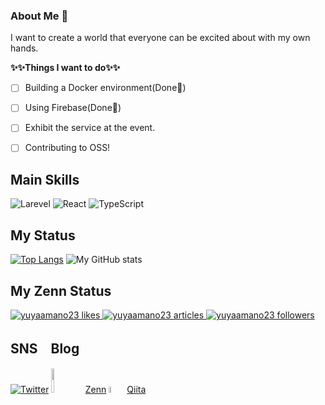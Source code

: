 ### About Me 👋

I want to create a world that everyone can be excited about with my own hands.

**✨✨Things I want to do✨✨**<br>
- [ ] Building a Docker environment(Done💪)
- [ ] Using Firebase(Done💪)
- [ ] Exhibit the service at the event.
- [ ] Contributing to OSS!


## Main Skills

![Larevel](https://www.vectorlogo.zone/logos/laravel/laravel-icon.svg)
![React](https://www.vectorlogo.zone/logos/reactjs/reactjs-icon.svg)
![TypeScript](https://www.vectorlogo.zone/logos/typescriptlang/typescriptlang-icon.svg)

## My Status

[![Top Langs](https://github-readme-stats.vercel.app/api/top-langs/?username=yuyaamano23&layout=compact)](https://github.com/yuyaamano23)
![My GitHub stats](https://github-readme-stats.vercel.app/api?username=yuyaamano23&show_icons=true&theme=flag-india)

## My Zenn Status
<!-- Like のバッジ -->
  <a href="https://zenn.dev/yuyaamano23">
    <img src="https://zenn.badge.nikaera.com/s/yuyaamano23/likes?style=plastic" alt="yuyaamano23 likes" />
  </a>

  <!-- Articles のバッジ -->
  <a href="https://zenn.dev/yuyaamano23/articles">
    <img src="https://zenn.badge.nikaera.com/s/yuyaamano23/articles?style=plastic" alt="yuyaamano23 articles" />
  </a>

  <!-- Followers のバッジ -->
  <a href="https://zenn.dev/yuyaamano23/followers">
    <img src="https://zenn.badge.nikaera.com/s/yuyaamano23/followers?style=plastic" alt="yuyaamano23 followers" />
  </a>

## SNS　Blog

[![Twitter](https://www.vectorlogo.zone/logos/twitter/twitter-ar21.svg)](https://twitter.com/Yuya2218)
<img src="https://user-images.githubusercontent.com/58542696/107915561-0f7d7080-6fa8-11eb-97f3-0f92cdb4ca71.png" width="10%">
[Zenn](https://zenn.dev/yuyaamano23)
<img src="https://user-images.githubusercontent.com/58542696/107916312-73ecff80-6fa9-11eb-8c7d-f60763c7374c.png" width="5%">
[Qiita](https://qiita.com/Yuya2218)
